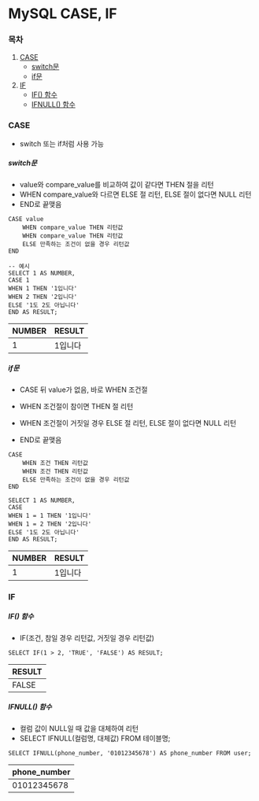 # MySQL CASE, IF



### 목차

1. [CASE](#CASE)
   - [switch문](#switch문)
   - [if문](#if문)
2. [IF](#IF)
   - [IF() 함수](#IF-함수)
   - [IFNULL() 함수](#IFNULL-함수)





### CASE

- switch 또는 if처럼 사용 가능

##### switch문

- value와 compare_value를 비교하여 값이 같다면 THEN 절을 리턴
- WHEN compare_value와 다르면 ELSE 절 리턴, ELSE 절이 없다면 NULL 리턴
- END로 끝맺음

```mysql
CASE value
	WHEN compare_value THEN 리턴값
	WHEN compare_value THEN 리턴값
	ELSE 만족하는 조건이 없을 경우 리턴값
END
```

```mysql
-- 예시
SELECT 1 AS NUMBER,
CASE 1
WHEN 1 THEN '1입니다'
WHEN 2 THEN '2입니다'
ELSE '1도 2도 아닙니다'
END AS RESULT;
```

| NUMBER | RESULT  |
| ------ | ------- |
| 1      | 1입니다 |

##### if문

- CASE 뒤 value가 없음, 바로 WHEN 조건절
- WHEN 조건절이 참이면 THEN 절 리턴
- WHEN 조건절이 거짓일 경우 ELSE 절 리턴, ELSE 절이 없다면 NULL 리턴

- END로 끝맺음

```mysql
CASE
	WHEN 조건 THEN 리턴값
	WHEN 조건 THEN 리턴값
	ELSE 만족하는 조건이 없을 경우 리턴값
END
```

```mysql
SELECT 1 AS NUMBER,
CASE
WHEN 1 = 1 THEN '1입니다'
WHEN 1 = 2 THEN '2입니다'
ELSE '1도 2도 아닙니다'
END AS RESULT;
```

| NUMBER | RESULT  |
| ------ | ------- |
| 1      | 1입니다 |





### IF

##### IF() 함수

- IF(조건, 참일 경우 리턴값, 거짓일 경우 리턴값)

```mysql
SELECT IF(1 > 2, 'TRUE', 'FALSE') AS RESULT;
```

| RESULT |
| ------ |
| FALSE  |

##### IFNULL() 함수

- 컬럼 값이 NULL일 때 값을 대체하여 리턴
- SELECT IFNULL(컬럼명, 대체값) FROM 테이블명;

```mysql
SELECT IFNULL(phone_number, '01012345678') AS phone_number FROM user;
```

| phone_number |
| ------------ |
| 01012345678  |

